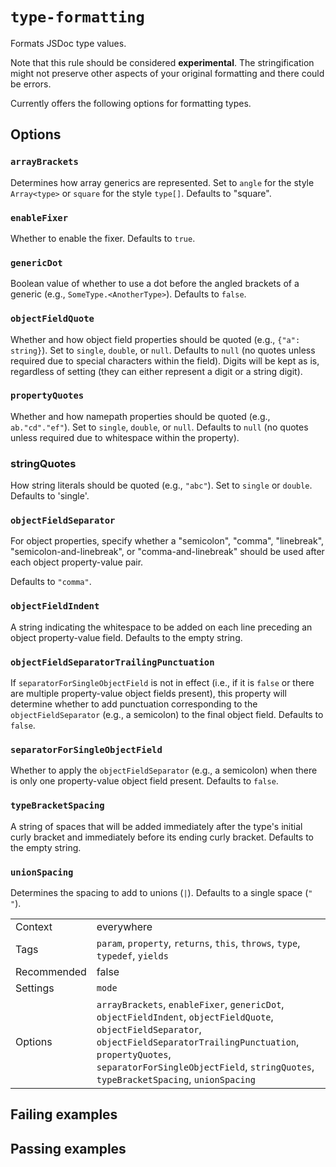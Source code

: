 # `type-formatting`

Formats JSDoc type values.

Note that this rule should be considered **experimental**. The stringification
might not preserve other aspects of your original formatting and there could be
errors.

Currently offers the following options for formatting types.

## Options

### `arrayBrackets`

Determines how array generics are represented. Set to `angle` for the style `Array<type>` or `square` for the style `type[]`. Defaults to "square".

### `enableFixer`

Whether to enable the fixer. Defaults to `true`.

### `genericDot`

Boolean value of whether to use a dot before the angled brackets of a generic (e.g., `SomeType.<AnotherType>`). Defaults to `false`.

### `objectFieldQuote`

Whether and how object field properties should be quoted (e.g., `{"a": string}`).
Set to `single`, `double`, or `null`. Defaults to `null` (no quotes unless
required due to special characters within the field). Digits will be kept as is,
regardless of setting (they can either represent a digit or a string digit).

### `propertyQuotes`

Whether and how namepath properties should be quoted (e.g., `ab."cd"."ef"`).
Set to `single`, `double`, or `null`. Defaults to `null` (no quotes unless
required due to whitespace within the property).

### stringQuotes

How string literals should be quoted (e.g., `"abc"`). Set to `single`
or `double`. Defaults to 'single'.

### `objectFieldSeparator`

For object properties, specify whether a "semicolon", "comma", "linebreak",
"semicolon-and-linebreak", or "comma-and-linebreak" should be used after
each object property-value pair.

Defaults to `"comma"`.

### `objectFieldIndent`

A string indicating the whitespace to be added on each line preceding an
object property-value field. Defaults to the empty string.

### `objectFieldSeparatorTrailingPunctuation`

If `separatorForSingleObjectField` is not in effect (i.e., if it is `false`
or there are multiple property-value object fields present), this property
will determine whether to add punctuation corresponding to the
`objectFieldSeparator` (e.g., a semicolon) to the final object field.
Defaults to `false`.

### `separatorForSingleObjectField`

Whether to apply the `objectFieldSeparator` (e.g., a semicolon) when there
is only one property-value object field present. Defaults to `false`.

### `typeBracketSpacing`

A string of spaces that will be added immediately after the type's initial
curly bracket and immediately before its ending curly bracket. Defaults
to the empty string.

### `unionSpacing`

Determines the spacing to add to unions (`|`). Defaults to a single space (`" "`).

|||
|---|---|
|Context|everywhere|
|Tags|`param`, `property`, `returns`, `this`, `throws`, `type`, `typedef`, `yields`|
|Recommended|false|
|Settings|`mode`|
|Options|`arrayBrackets`, `enableFixer`, `genericDot`, `objectFieldIndent`, `objectFieldQuote`, `objectFieldSeparator`, `objectFieldSeparatorTrailingPunctuation`, `propertyQuotes`, `separatorForSingleObjectField`, `stringQuotes`, `typeBracketSpacing`, `unionSpacing`|

## Failing examples

<!-- assertions-failing typeFormatting -->

## Passing examples

<!-- assertions-passing typeFormatting -->
